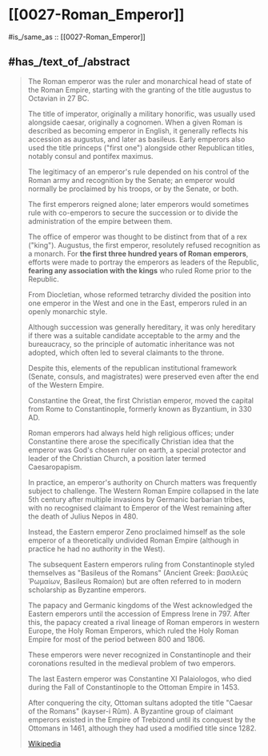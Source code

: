 
# [[0027-Roman_Emperor]] 

#is_/same_as :: [[0027-Roman_Emperor]]

## #has_/text_of_/abstract 

> The Roman emperor was the ruler and monarchical head of state of the Roman Empire, 
> starting with the granting of the title augustus to Octavian in 27 BC. 
> 
> The title of imperator, originally a military honorific, 
> was usually used alongside caesar, originally a cognomen. 
> When a given Roman is described as becoming emperor in English, 
> it generally reflects his accession as augustus, and later as basileus. 
> Early emperors also used the title princeps ("first one") 
> alongside other Republican titles, notably consul and pontifex maximus.
>
> The legitimacy of an emperor's rule depended on his control of the Roman army 
> and recognition by the Senate; 
> an emperor would normally be proclaimed by his troops, 
> or by the Senate, or both. 
> 
> The first emperors reigned alone; 
> later emperors would sometimes rule with co-emperors 
> to secure the succession or to divide the administration of the empire between them. 
> 
> The office of emperor was thought to be distinct from that of a rex ("king"). 
> Augustus, the first emperor, resolutely refused recognition as a monarch. 
> For **the first three hundred years of Roman emperors**, 
> efforts were made to portray the emperors as leaders of the Republic, 
> **fearing any association with the kings** who ruled Rome prior to the Republic.
>
> From Diocletian, whose reformed tetrarchy divided the position into one emperor in the West 
> and one in the East, emperors ruled in an openly monarchic style. 
> 
> Although succession was generally hereditary, it was only hereditary 
> if there was a suitable candidate acceptable to the army and the bureaucracy, 
> so the principle of automatic inheritance was not adopted, 
> which often led to several claimants to the throne. 
> 
> Despite this, elements of the republican institutional framework (Senate, consuls, and magistrates) 
> were preserved even after the end of the Western Empire.
>
> Constantine the Great, the first Christian emperor, moved the capital from Rome to Constantinople, 
> formerly known as Byzantium, in 330 AD. 
> 
> Roman emperors had always held high religious offices; 
> under Constantine there arose the specifically Christian idea 
> that the emperor was God's chosen ruler on earth, 
> a special protector and leader of the Christian Church, a position later termed Caesaropapism. 
> 
> In practice, an emperor's authority on Church matters was frequently subject to challenge. 
> The Western Roman Empire collapsed in the late 5th century 
> after multiple invasions by Germanic barbarian tribes, 
> with no recognised claimant to Emperor of the West remaining after the death of Julius Nepos in 480. 
> 
> Instead, the Eastern emperor Zeno proclaimed himself 
> as the sole emperor of a theoretically undivided Roman Empire 
> (although in practice he had no authority in the West). 
> 
> The subsequent Eastern emperors ruling from Constantinople styled themselves 
> as "Basileus of the Romans" (Ancient Greek: βασιλεύς Ῥωμαίων, Basileus Romaíon) 
> but are often referred to in modern scholarship as Byzantine emperors.
>
> The papacy and Germanic kingdoms of the West acknowledged the Eastern emperors 
> until the accession of Empress Irene in 797. 
> After this, the papacy created a rival lineage of Roman emperors in western Europe, 
> the Holy Roman Emperors, which ruled the Holy Roman Empire for most of the period between 800 and 1806. 
> 
> These emperors were never recognized in Constantinople 
> and their coronations resulted in the medieval problem of two emperors. 
> 
> The last Eastern emperor was Constantine XI Palaiologos, 
> who died during the Fall of Constantinople to the Ottoman Empire in 1453. 
> 
> After conquering the city, Ottoman sultans adopted the title "Caesar of the Romans" (kayser-i Rûm). 
> A Byzantine group of claimant emperors existed in the Empire of Trebizond 
> until its conquest by the Ottomans in 1461, although they had used a modified title since 1282.
>
> [Wikipedia](https://en.wikipedia.org/wiki/Roman%20emperor) 


